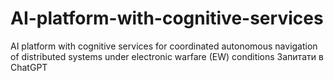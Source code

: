 # AI-platform-with-cognitive-services
AI platform with cognitive services for coordinated autonomous navigation of distributed systems under electronic warfare (EW) conditions          Запитати в ChatGPT
